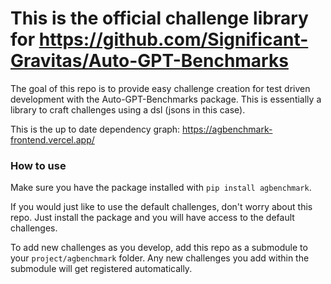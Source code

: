 # This is the official challenge library for https://github.com/Significant-Gravitas/Auto-GPT-Benchmarks

The goal of this repo is to provide easy challenge creation for test driven development with the Auto-GPT-Benchmarks package. This is essentially a library to craft challenges using a dsl (jsons in this case).

This is the up to date dependency graph: https://agbenchmark-frontend.vercel.app/

### How to use

Make sure you have the package installed with `pip install agbenchmark`.

If you would just like to use the default challenges, don't worry about this repo. Just install the package and you will have access to the default challenges.

To add new challenges as you develop, add this repo as a submodule to your `project/agbenchmark` folder. Any new challenges you add within the submodule will get registered automatically.

